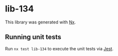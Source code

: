 # lib-134

This library was generated with [Nx](https://nx.dev).

## Running unit tests

Run `nx test lib-134` to execute the unit tests via [Jest](https://jestjs.io).
